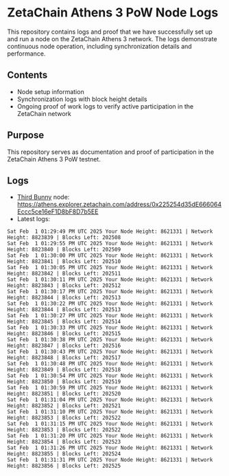 # ZetaChain Athens 3 PoW Node Logs
This repository contains logs and proof that we have successfully set up and run a node on the ZetaChain Athens 3 network. The logs demonstrate continuous node operation, including synchronization details and performance.

## Contents
- Node setup information
- Synchronization logs with block height details
- Ongoing proof of work logs to verify active participation in the ZetaChain network

## Purpose
This repository serves as documentation and proof of participation in the ZetaChain Athens 3 PoW testnet.

## Logs

- [Third Bunny](https://thirdbunny.xyz/) node: https://athens.explorer.zetachain.com/address/0x225254d35dE666064Eccc5ce16eF1D8bF8D7b5EE
- Latest logs:
```
Sat Feb  1 01:29:49 PM UTC 2025 Your Node Height: 8621331 | Network Height: 8823839 | Blocks Left: 202508
Sat Feb  1 01:29:55 PM UTC 2025 Your Node Height: 8621331 | Network Height: 8823840 | Blocks Left: 202509
Sat Feb  1 01:30:00 PM UTC 2025 Your Node Height: 8621331 | Network Height: 8823841 | Blocks Left: 202510
Sat Feb  1 01:30:05 PM UTC 2025 Your Node Height: 8621331 | Network Height: 8823842 | Blocks Left: 202511
Sat Feb  1 01:30:11 PM UTC 2025 Your Node Height: 8621331 | Network Height: 8823843 | Blocks Left: 202512
Sat Feb  1 01:30:17 PM UTC 2025 Your Node Height: 8621331 | Network Height: 8823844 | Blocks Left: 202513
Sat Feb  1 01:30:22 PM UTC 2025 Your Node Height: 8621331 | Network Height: 8823844 | Blocks Left: 202513
Sat Feb  1 01:30:27 PM UTC 2025 Your Node Height: 8621331 | Network Height: 8823845 | Blocks Left: 202514
Sat Feb  1 01:30:33 PM UTC 2025 Your Node Height: 8621331 | Network Height: 8823846 | Blocks Left: 202515
Sat Feb  1 01:30:38 PM UTC 2025 Your Node Height: 8621331 | Network Height: 8823847 | Blocks Left: 202516
Sat Feb  1 01:30:43 PM UTC 2025 Your Node Height: 8621331 | Network Height: 8823848 | Blocks Left: 202517
Sat Feb  1 01:30:48 PM UTC 2025 Your Node Height: 8621331 | Network Height: 8823849 | Blocks Left: 202518
Sat Feb  1 01:30:54 PM UTC 2025 Your Node Height: 8621331 | Network Height: 8823850 | Blocks Left: 202519
Sat Feb  1 01:30:59 PM UTC 2025 Your Node Height: 8621331 | Network Height: 8823851 | Blocks Left: 202520
Sat Feb  1 01:31:04 PM UTC 2025 Your Node Height: 8621331 | Network Height: 8823852 | Blocks Left: 202521
Sat Feb  1 01:31:10 PM UTC 2025 Your Node Height: 8621331 | Network Height: 8823853 | Blocks Left: 202522
Sat Feb  1 01:31:15 PM UTC 2025 Your Node Height: 8621331 | Network Height: 8823853 | Blocks Left: 202522
Sat Feb  1 01:31:20 PM UTC 2025 Your Node Height: 8621331 | Network Height: 8823854 | Blocks Left: 202523
Sat Feb  1 01:31:26 PM UTC 2025 Your Node Height: 8621331 | Network Height: 8823855 | Blocks Left: 202524
Sat Feb  1 01:31:31 PM UTC 2025 Your Node Height: 8621331 | Network Height: 8823856 | Blocks Left: 202525
```
